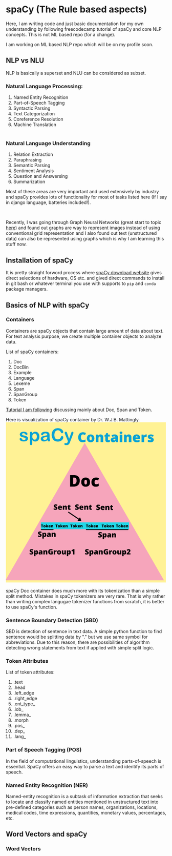 # spaCy (The Rule based aspects)

Here, I am writing code and just basic documentation for my own understanding by following freecodecamp tutorial of spaCy and core NLP concepts. This is not ML based repo (for a change). <br>

I am working on ML based NLP repo which will be on my profile soon. 

## NLP vs NLU

NLP is basically a superset and NLU can be considered as subset.
<br>

### Natural Language Processing:
1. Named Entity Recognition
2. Part-of-Speech Tagging
3. Syntactic Parsing
4. Text Categorization
5. Coreference Resolution
6. Machine Translation
<br><br>

### Natural Language Understanding
1. Relation Extraction
2. Paraphrasing
3. Semantic Parsing
4. Sentiment Analysis
5. Question and Answersing
6. Summarization

Most of these areas are very important and used extensively by industry and spaCy provides lots of functionality for most of tasks listed here (If I say in django language, batteries included!).

<br>

Recently, I was going through Graph Neural Networks (great start to topic [here](https://distill.pub/2021/gnn-intro/)) and found out graphs are way to represent images instead of using conventional grid representation and I also found out text (unstructured data) can also be represented using graphs which is why I am learning this stuff now. 

## Installation of spaCy

It is pretty straight forword process where [spaCy download website](https://spacy.io/usage) gives direct selections of hardware, OS etc. and gived direct commands to install in git bash or whatever terminal you use with supports to `pip` and `conda` package managers. 

## Basics of NLP with spaCy

### Containers

Containers are spaCy objects that contain large amount of data about text. For text analysis purpose, we create multiple container objects to analyze data. <br>

List of spaCy containers:
1. Doc
2. DocBin
3. Example
4. Language
5. Lexeme
6. Span
7. SpanGroup
8. Token

[Tutorial I am following](https://www.youtube.com/watch?v=dIUTsFT2MeQ) discussing mainly about Doc, Span and Token.

Here is visualization of spaCy container by Dr. W.J.B. Mattingly. <br>
<img src='./static/spacy_containers.png' height="500px" alt="spaCy Container">

spaCy Doc container does much more with its tokenization than a simple split method. Mistakes in spaCy tokenizers are very rare. That is why rather than writing complex langugae tokenizer functions from scratch, it is better to use spaCy's function. 

### Sentence Boundary Detection (SBD)

SBD is detection of sentence in text data. A simple python function to find sentence would be splitting data by "." but we use same symbol for abbreviations. Due to this reason, there are possibilities of algorithm detecting wrong statements from text if applied with simple split logic. 

### Token Attributes

List of token attributes:
1. .text
2. .head
3. .left_edge
4. .right_edge
5. .ent_type_
6. .iob_
7. .lemma_
8. .morph
9. .pos_
10. .dep_
11. .lang_

### Part of Speech Tagging (POS)

In the field of computational linguistics, understanding parts-of-speech is essential. SpaCy offers an easy way to parse a text and identify its parts of speech.

### Named Entity Recognition (NER)

Named-entity recognition is a subtask of information extraction that seeks to locate and classify named entities mentioned in unstructured text into pre-defined categories such as person names, organizations, locations, medical codes, time expressions, quantities, monetary values, percentages, etc.

## Word Vectors and spaCy

### Word Vectors
